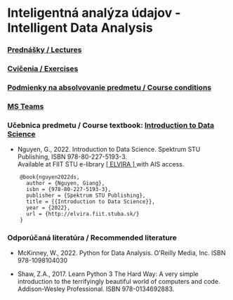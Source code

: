 #  Inteligentná analýza údajov - Intelligent Data Analysis

### [Prednášky / Lectures](https://github.com/FIIT-IAU/2022-2023/tree/master/prednasky)

### [Cvičenia / Exercises](https://github.com/FIIT-IAU/2022-2023/tree/master/cvicenia)

### [Podmienky na absolvovanie predmetu / Course conditions](https://github.com/FIIT-IAU/2022-2023/tree/master/rozne) 

### [MS Teams](https://teams.microsoft.com/l/team/19%3a74Ogf9kd5fVIZdT4MWpolpL1VT-YMhhRQECr_RYEAqU1%40thread.tacv2/conversations?groupId=e2e81b53-5b4c-4941-ba9e-c6f2d4c282aa&tenantId=25733538-6b16-4aa3-8ed6-297eb79b8e06)

### Učebnica predmetu / Course textbook: [Introduction to Data Science](http://elvira.fiit.stuba.sk/)

- Nguyen, G., 2022. Introduction to Data Science. Spektrum STU Publishing, ISBN 978-80-227-5193-3. <br>Available at FIIT STU e-library [ [ ELVIRA ] ](http://elvira.fiit.stuba.sk/) with AIS access.
```
    @book{nguyen2022ds,   
      author = {Nguyen, Giang},  
      isbn = {978-80-227-5193-3},   
      publisher = {Spektrum STU Publishing},  
      title = {{Introduction to Data Science}},  
      year = {2022},
      url = {http://elvira.fiit.stuba.sk/}
    }
```
### Odporúčaná literatúra / Recommended literature

- McKinney, W., 2022. Python for Data Analysis. O'Reilly Media, Inc. ISBN 978-1098104030

- Shaw, Z.A., 2017. Learn Python 3 The Hard Way: A very simple introduction to the terrifyingly beautiful world of computers and code. Addison-Wesley Professional. ISBN 978-0134692883. 
